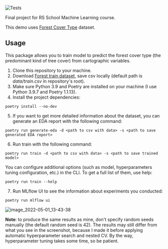 ![Tests](https://github.com/Bayramova/rs_final_project/workflows/tests.yml/badge.svg)

Final project for RS School Machine Learning course.

This demo uses [Forest Cover Type](https://www.kaggle.com/competitions/forest-cover-type-prediction) dataset.

## Usage
This package allows you to train model to predict the forest cover type (the predominant kind of tree cover) from cartographic variables.
1. Clone this repository to your machine.
2. Download [Forest train dataset](https://www.kaggle.com/competitions/forest-cover-type-prediction), save csv locally (default path is *data/train.csv* in repository's root).
3. Make sure Python 3.9 and Poetry are installed on your machine (I use Python 3.9.7 and Poetry 1.1.13).
4. Install the project dependencies:
```
poetry install --no-dev
```
5. If you want to get more detailed information about the dataset, you can generate an EDA report with the following command:
```
poetry run generate-eda -d <path to csv with data> -s <path to save generated EDA report>
```
6. Run train with the following command:
```
poetry run train -d <path to csv with data> -s <path to save trained model>
```
You can configure additional options (such as model, hyperparameters tuning configuration, etc.) in the CLI. To get a full list of them, use help:
```
poetry run train --help
```
7. Run MLflow UI to see the information about experiments you conducted:
```
poetry run mlflow ui
```
![image_2022-05-01_13-43-38](https://user-images.githubusercontent.com/32398773/166187848-4d19c894-eb57-4f36-8e39-dcd1b1c199f3.png)

**Note**: to produce the same results as mine, don't specify random seeds manually (the default random seed is 42). The results may still differ from what you see in the screenshot, because I made it before applying automatic hyperparameter search and nested CV. By the way, hyperparameter tuning takes some time, so be patient.
